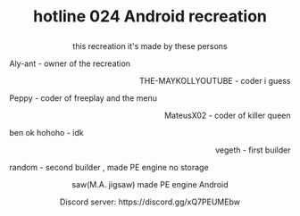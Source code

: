 # <p align="center">hotline 024 Android recreation

<p align="center">this recreation it's made by these persons

<p align="left">Aly-ant - owner of the recreation

<p align="right">THE-MAYKOLLYOUTUBE - coder i guess

<p align="left">Peppy -  coder of freeplay and the menu

<p align="right">MateusX02 - coder of killer queen

<p align="left">ben ok hohoho - idk

<p align="right">vegeth - first builder

<p align="left">random - second builder , made PE engine no storage

<p align="center">saw(M.A. jigsaw) made PE engine Android

<p align="center">Discord server: https://discord.gg/xQ7PEUMEbw